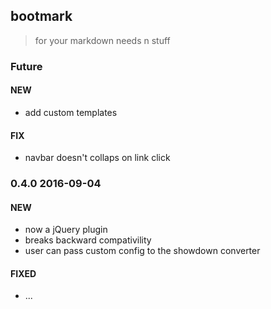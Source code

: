 ## bootmark

> for your markdown needs n stuff

### Future
#### NEW
- add custom templates

#### FIX
- navbar doesn't collaps on link click

### 0.4.0 2016-09-04

#### NEW
- now a jQuery plugin
- breaks backward compativility
- user can pass custom config to the showdown converter

#### FIXED
- ...
